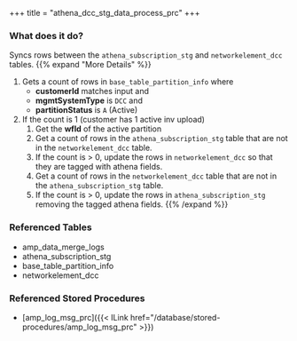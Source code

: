 +++
title = "athena_dcc_stg_data_process_prc"
+++

### What does it do?
Syncs rows between the `athena_subscription_stg` and `networkelement_dcc` tables.
{{% expand "More Details" %}}
1. Gets a count of rows in `base_table_partition_info` where
   - **customerId** matches input and
   - **mgmtSystemType** is `DCC` and
   - **partitionStatus** is `A` (Active)
2. If the count is 1 (customer has 1 active inv upload)
   1. Get the **wfId** of the active partition
   2. Get a count of rows in the `athena_subscription_stg` table that are not in the `networkelement_dcc` table.
   3. If the count is > 0, update the rows in `networkelement_dcc` so that they are tagged with athena fields.
   4. Get a count of rows in the `networkelement_dcc` table that are not in the `athena_subscription_stg` table.
   5. If the count is > 0, update the rows in `athena_subscription_stg` removing the tagged athena fields.
{{% /expand %}}

### Referenced Tables
- amp_data_merge_logs
- athena_subscription_stg
- base_table_partition_info
- networkelement_dcc

### Referenced Stored Procedures
- [amp_log_msg_prc]({{< ILink href="/database/stored-procedures/amp_log_msg_prc" >}})
